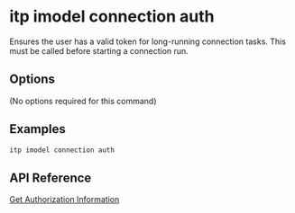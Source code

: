 # itp imodel connection auth

Ensures the user has a valid token for long-running connection tasks. This must be called before starting a connection run.

## Options

(No options required for this command)

## Examples

```bash
itp imodel connection auth
```

## API Reference

[Get Authorization Information](https://developer.bentley.com/apis/synchronization/operations/get-authorization-information/)

